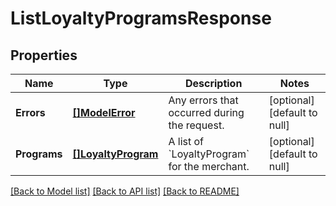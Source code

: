 # ListLoyaltyProgramsResponse

## Properties
Name | Type | Description | Notes
------------ | ------------- | ------------- | -------------
**Errors** | [**[]ModelError**](Error.md) | Any errors that occurred during the request. | [optional] [default to null]
**Programs** | [**[]LoyaltyProgram**](LoyaltyProgram.md) | A list of &#x60;LoyaltyProgram&#x60; for the merchant. | [optional] [default to null]

[[Back to Model list]](../README.md#documentation-for-models) [[Back to API list]](../README.md#documentation-for-api-endpoints) [[Back to README]](../README.md)

